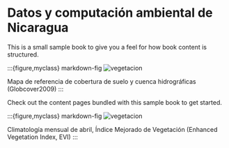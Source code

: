 # Datos y computación ambiental de Nicaragua

This is a small sample book to give you a feel for how book content is
structured.

:::{figure,myclass} markdown-fig
<img src="imagenes/ReferenceMap_LandCover_GlobCover2009.jpeg" alt="vegetacion" class="bg-primary mb-1">

Mapa de referencia de cobertura de suelo y cuenca hidrográficas (Globcover2009)
:::

Check out the content pages bundled with this sample book to get started.

:::{figure,myclass} markdown-fig
<img src="imagenes/EVIMap_MonthlyClimatology_April.jpeg" alt="vegetacion" class="bg-primary mb-1">

Climatología mensual de abril, Índice Mejorado de Vegetación (Enhanced Vegetation Index, EVI)
:::
